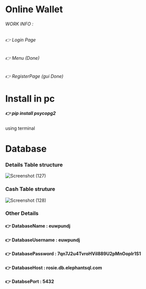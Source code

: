 # Online Wallet
######  WORK INFO :
 ###### :point_right: Login Page
 ###### :point_right: Menu (Done)
 ###### :point_right: RegisterPage (gui Done)


# Install in pc
##### :point_right: pip install psycopg2
using terminal


# Database 
### Details Table structure

![Screenshot (127)](https://user-images.githubusercontent.com/55337552/131211268-a660292a-0231-49c4-b9e8-5ad497891cde.png)


### Cash Table struture
![Screenshot (128)](https://user-images.githubusercontent.com/55337552/131211429-edeb9a73-149c-41a5-a583-4c36872a0a62.png)


### Other Details

#### :point_right:      DatabaseName : 	euwpundj
#### :point_right:  DatabaseUsername :  euwpundj
#### :point_right:  DatabasePassword :  7qn7J2u4TvroHViI889U2pMnOopIr1S1
#### :point_right:      DatabaseHost : rosie.db.elephantsql.com
#### :point_right:       DatabsePort : 5432
